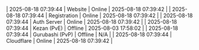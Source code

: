 | 2025-08-18 07:39:44 | Website | Online | 2025-08-18 07:39:42 |
| 2025-08-18 07:39:44 | Registration | Online | 2025-08-18 07:39:42 |
| 2025-08-18 07:39:44 | Auth Server | Online | 2025-08-18 07:39:42 |
| 2025-08-18 07:39:44 | Kezan (PvE) | Offline | 2025-08-03 17:58:02 |
| 2025-08-18 07:39:44 | Gurubashi (PvP) | Offline | N/A |
| 2025-08-18 07:39:44 | Cloudflare | Online | 2025-08-18 07:39:42 |
